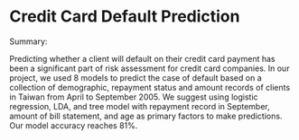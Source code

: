 # Credit Card Default Prediction

Summary:

Predicting whether a client will default on their credit card payment has been a significant part of risk assessment for credit card companies. In our project, we used 8 models to predict the case of default based on a collection of demographic, repayment status and amount records of clients in Taiwan from April to September 2005. We suggest using logistic regression, LDA, and tree model with repayment record in September, amount of bill statement, and age as primary factors to make predictions. Our model accuracy reaches 81%.

